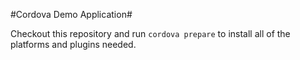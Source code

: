 #Cordova Demo Application#

Checkout this repository and run `cordova prepare` to install all of the platforms and plugins needed.